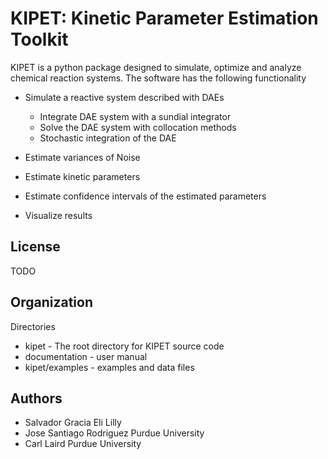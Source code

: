 KIPET: Kinetic Parameter Estimation Toolkit
=======================================

KIPET is a python package designed to simulate, optimize and analyze 
chemical reaction systems. The software has the following functionality

* Simulate a reactive system described with DAEs  

  * Integrate DAE system with a sundial integrator  
  * Solve the DAE system with collocation methods
  * Stochastic integration of the DAE

* Estimate variances of Noise
* Estimate kinetic parameters
* Estimate confidence intervals of the estimated parameters
* Visualize results


License
------------
TODO

Organization
------------

Directories
  * kipet - The root directory for KIPET source code
  * documentation - user manual
  * kipet/examples - examples and data files

Authors
--------

   * Salvador Gracia Eli Lilly
   * Jose Santiago Rodriguez Purdue University
   * Carl Laird Purdue University





